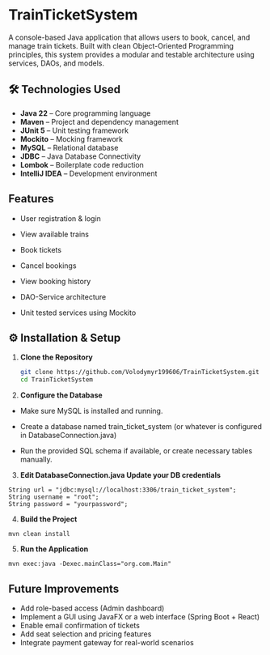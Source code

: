 # TrainTicketSystem
A console-based Java application that allows users to book, cancel, and manage train tickets. Built with clean Object-Oriented Programming principles, this system provides a modular and testable architecture using services, DAOs, and models.

## 🛠 Technologies Used

- **Java 22** – Core programming language
- **Maven** – Project and dependency management
- **JUnit 5** – Unit testing framework
- **Mockito** – Mocking framework
- **MySQL** – Relational database
- **JDBC** – Java Database Connectivity
- **Lombok** – Boilerplate code reduction
- **IntelliJ IDEA** – Development environment


## Features

- User registration & login

- View available trains

- Book tickets

- Cancel bookings

- View booking history

- DAO-Service architecture

- Unit tested services using Mockito


## ⚙️ Installation & Setup

1. **Clone the Repository**
   ```bash
   git clone https://github.com/Volodymyr199606/TrainTicketSystem.git
   cd TrainTicketSystem
    ```

2. **Configure the Database**

- Make sure MySQL is installed and running.

- Create a database named train_ticket_system (or whatever is configured in DatabaseConnection.java)

- Run the provided SQL schema if available, or create necessary tables manually.

3. **Edit DatabaseConnection.java Update your DB credentials**

```
String url = "jdbc:mysql://localhost:3306/train_ticket_system";
String username = "root";
String password = "yourpassword";
```
4. **Build the Project**

````
mvn clean install
````

5. **Run the Application**

````
mvn exec:java -Dexec.mainClass="org.com.Main"
````

## Future Improvements

- Add role-based access (Admin dashboard)
- Implement a GUI using JavaFX or a web interface (Spring Boot + React)
- Enable email confirmation of tickets
- Add seat selection and pricing features
- Integrate payment gateway for real-world scenarios